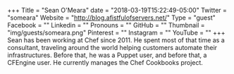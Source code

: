 +++
Title = "Sean O'Meara"
date = "2018-03-19T15:22:49-05:00"
Twitter = "someara"
Website = "http://blog.afistfulofservers.net/"
Type = "guest"
Facebook = ""
Linkedin = ""
Pronouns = ""
GitHub = ""
Thumbnail = "img/guests/someara.png"
Pinterest = ""
Instagram = ""
YouTube = ""
+++
Sean has been working at Chef since 2011. He spent most of that time as a consultant, traveling around the world helping customers automate their infrastructures. Before that, he was a Puppet user, and before that, a CFEngine user. He currently manages the Chef Cookbooks project.
